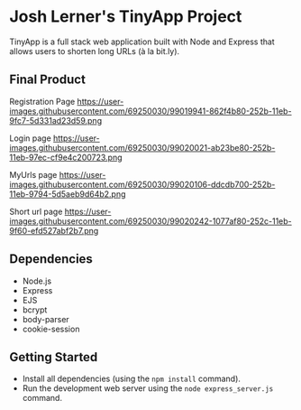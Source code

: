 # Josh Lerner's TinyApp Project

TinyApp is a full stack web application built with Node and Express that allows users to shorten long URLs (à la bit.ly).

## Final Product

Registration Page
https://user-images.githubusercontent.com/69250030/99019941-862f4b80-252b-11eb-9fc7-5d331ad23d59.png

Login page
https://user-images.githubusercontent.com/69250030/99020021-ab23be80-252b-11eb-97ec-cf9e4c200723.png

MyUrls page
https://user-images.githubusercontent.com/69250030/99020106-ddcdb700-252b-11eb-9794-5d5aeb9d64b2.png

Short url page
https://user-images.githubusercontent.com/69250030/99020242-1077af80-252c-11eb-9f60-efd527abf2b7.png
## Dependencies

- Node.js
- Express
- EJS
- bcrypt
- body-parser
- cookie-session

## Getting Started

- Install all dependencies (using the `npm install` command).
- Run the development web server using the `node express_server.js` command.